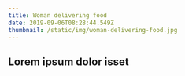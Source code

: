 ```yaml
---
title: Woman delivering food
date: 2019-09-06T08:28:44.549Z
thumbnail: /static/img/woman-delivering-food.jpg
---
```

## Lorem ipsum dolor isset
